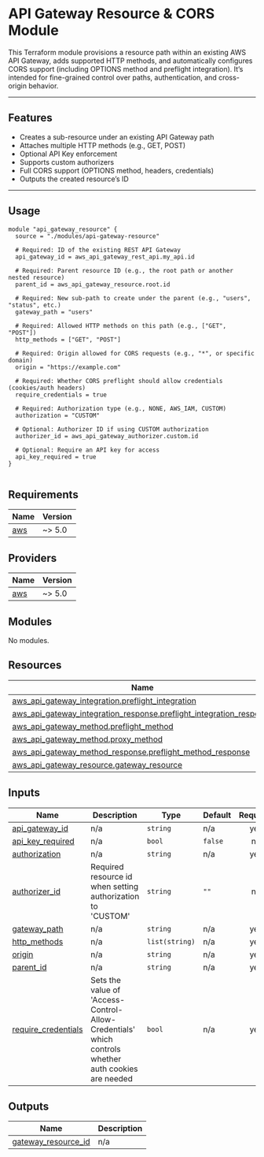 # API Gateway Resource & CORS Module

This Terraform module provisions a resource path within an existing AWS API Gateway, adds supported HTTP methods, and automatically configures CORS support (including OPTIONS method and preflight integration). It’s intended for fine-grained control over paths, authentication, and cross-origin behavior.

---

## Features

- Creates a sub-resource under an existing API Gateway path
- Attaches multiple HTTP methods (e.g., GET, POST)
- Optional API Key enforcement
- Supports custom authorizers
- Full CORS support (OPTIONS method, headers, credentials)
- Outputs the created resource’s ID

---

## Usage

```hcl
module "api_gateway_resource" {
  source = "./modules/api-gateway-resource"

  # Required: ID of the existing REST API Gateway
  api_gateway_id = aws_api_gateway_rest_api.my_api.id

  # Required: Parent resource ID (e.g., the root path or another nested resource)
  parent_id = aws_api_gateway_resource.root.id

  # Required: New sub-path to create under the parent (e.g., "users", "status", etc.)
  gateway_path = "users"

  # Required: Allowed HTTP methods on this path (e.g., ["GET", "POST"])
  http_methods = ["GET", "POST"]

  # Required: Origin allowed for CORS requests (e.g., "*", or specific domain)
  origin = "https://example.com"

  # Required: Whether CORS preflight should allow credentials (cookies/auth headers)
  require_credentials = true

  # Required: Authorization type (e.g., NONE, AWS_IAM, CUSTOM)
  authorization = "CUSTOM"

  # Optional: Authorizer ID if using CUSTOM authorization
  authorizer_id = aws_api_gateway_authorizer.custom.id

  # Optional: Require an API key for access
  api_key_required = true
}


```

<!-- BEGIN_TF_DOCS -->

## Requirements

| Name                                                   | Version |
| ------------------------------------------------------ | ------- |
| <a name="requirement_aws"></a> [aws](#requirement_aws) | ~> 5.0  |

## Providers

| Name                                             | Version |
| ------------------------------------------------ | ------- |
| <a name="provider_aws"></a> [aws](#provider_aws) | ~> 5.0  |

## Modules

No modules.

## Resources

| Name                                                                                                                                                                                | Type     |
| ----------------------------------------------------------------------------------------------------------------------------------------------------------------------------------- | -------- |
| [aws_api_gateway_integration.preflight_integration](https://registry.terraform.io/providers/hashicorp/aws/latest/docs/resources/api_gateway_integration)                            | resource |
| [aws_api_gateway_integration_response.preflight_integration_response](https://registry.terraform.io/providers/hashicorp/aws/latest/docs/resources/api_gateway_integration_response) | resource |
| [aws_api_gateway_method.preflight_method](https://registry.terraform.io/providers/hashicorp/aws/latest/docs/resources/api_gateway_method)                                           | resource |
| [aws_api_gateway_method.proxy_method](https://registry.terraform.io/providers/hashicorp/aws/latest/docs/resources/api_gateway_method)                                               | resource |
| [aws_api_gateway_method_response.preflight_method_response](https://registry.terraform.io/providers/hashicorp/aws/latest/docs/resources/api_gateway_method_response)                | resource |
| [aws_api_gateway_resource.gateway_resource](https://registry.terraform.io/providers/hashicorp/aws/latest/docs/resources/api_gateway_resource)                                       | resource |

## Inputs

| Name                                                                                       | Description                                                                                         | Type           | Default | Required |
| ------------------------------------------------------------------------------------------ | --------------------------------------------------------------------------------------------------- | -------------- | ------- | :------: |
| <a name="input_api_gateway_id"></a> [api_gateway_id](#input_api_gateway_id)                | n/a                                                                                                 | `string`       | n/a     |   yes    |
| <a name="input_api_key_required"></a> [api_key_required](#input_api_key_required)          | n/a                                                                                                 | `bool`         | `false` |    no    |
| <a name="input_authorization"></a> [authorization](#input_authorization)                   | n/a                                                                                                 | `string`       | n/a     |   yes    |
| <a name="input_authorizer_id"></a> [authorizer_id](#input_authorizer_id)                   | Required resource id when setting authorization to 'CUSTOM'                                         | `string`       | `""`    |    no    |
| <a name="input_gateway_path"></a> [gateway_path](#input_gateway_path)                      | n/a                                                                                                 | `string`       | n/a     |   yes    |
| <a name="input_http_methods"></a> [http_methods](#input_http_methods)                      | n/a                                                                                                 | `list(string)` | n/a     |   yes    |
| <a name="input_origin"></a> [origin](#input_origin)                                        | n/a                                                                                                 | `string`       | n/a     |   yes    |
| <a name="input_parent_id"></a> [parent_id](#input_parent_id)                               | n/a                                                                                                 | `string`       | n/a     |   yes    |
| <a name="input_require_credentials"></a> [require_credentials](#input_require_credentials) | Sets the value of 'Access-Control-Allow-Credentials' which controls whether auth cookies are needed | `bool`         | n/a     |   yes    |

## Outputs

| Name                                                                                         | Description |
| -------------------------------------------------------------------------------------------- | ----------- |
| <a name="output_gateway_resource_id"></a> [gateway_resource_id](#output_gateway_resource_id) | n/a         |

<!-- END_TF_DOCS -->
